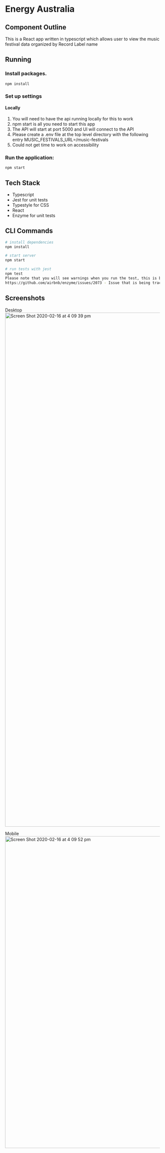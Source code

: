 # Energy Australia

## Component Outline

This is a React app written in typescript which allows user to view the music festival data organized by Record Label name

## Running

### Install packages.

`npm install`

### Set up settings

#### Locally

1. You will need to have the api running locally for this to work
2. npm start is all you need to start this app
3. The API will start at port 5000 and UI will connect to the API 
4. Please create a .env file at the top level directory with the following entry
MUSIC_FESTIVALS_URL=/music-festivals
5. Could not get time to work on accessibility

### Run the application:

`npm start`

## Tech Stack

- Typescript
- Jest for unit tests
- Typestyle for CSS
- React
- Enzyme for unit tests

## CLI Commands

``` bash
# install dependencies
npm install

# start server
npm start

# run tests with jest
npm test
Please note that you will see warnings when you run the test, this is because enzyme does not support newer React features like Hooks. This will be addressed in Reacts next release. But all the tests do pass
https://github.com/airbnb/enzyme/issues/2073 - Issue that is being tracked
```

## Screenshots

Desktop
<img width="1674" alt="Screen Shot 2020-02-16 at 4 09 39 pm" src="https://user-images.githubusercontent.com/11412050/74604002-af8e8880-510d-11ea-9b7d-e72020175770.png">

Mobile
<img width="1016" alt="Screen Shot 2020-02-16 at 4 09 52 pm" src="https://user-images.githubusercontent.com/11412050/74604004-bc12e100-510d-11ea-9422-48b7b504f5aa.png">
